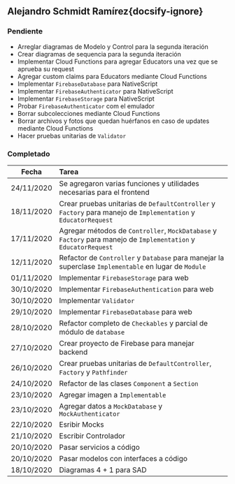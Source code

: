 ## Alejandro Schmidt Ramírez{docsify-ignore}

### Pendiente
* Arreglar diagramas de Modelo y Control para la segunda iteración
* Crear diagramas de sequencia para la segunda iteración
* Implementar Cloud Functions para agregar Educators una vez que se aprueba su request
* Agregar custom claims para Educators mediante Cloud Functions
* Implementar `FirebaseDatabase` para NativeScript
* Implementar `FirebaseAuthenticator` para NativeScript
* Implementar `FirebaseStorage` para NativeScript
* Probar `FirebaseAuthenticator` com el emulador
* Borrar subcolecciones mediante Cloud Functions
* Borrar archivos y fotos que quedan huérfanos en caso de updates mediante Cloud Functions
* Hacer pruebas unitarias de `Validator`

### Completado
| Fecha | Tarea |
| :---: | :--- |
| 24/11/2020 | Se agregaron varias funciones y utilidades necesarias para el frontend |
| 18/11/2020 | Crear pruebas unitarias de `DefaultController` y `Factory` para manejo de `Implementation` y `EducatorRequest` | 
| 17/11/2020 | Agregar métodos de `Controller`, `MockDatabase` y `Factory` para manejo de `Implementation` y `EducatorRequest` |
| 12/11/2020 | Refactor de `Controller` y `Database` para manejar la superclase `Implementable` en lugar de `Module` |
| 01/11/2020 | Implementar `FirebaseStorage` para web |
| 30/10/2020 | Implementar `FirebaseAuthentication` para web |
| 30/10/2020 | Implementar `Validator` |
| 29/10/2020 | Implementar `FirebaseDatabase` para web |
| 28/10/2020 | Refactor completo de `Checkables` y parcial de módulo de `database` |
| 27/10/2020 | Crear proyecto de Firebase para manejar backend |
| 26/10/2020 | Crear pruebas unitarias de `DefaultController`, `Factory` y `Pathfinder` |
| 24/10/2020 | Refactor de las clases `Component` a `Section` | 
| 23/10/2020 | Agregar imagen a `Implementable` |
| 23/10/2020 | Agregar datos a `MockDatabase` y `MockAuthenticator` |
| 22/10/2020 | Esribir Mocks |
| 21/10/2020 | Escribir Controlador |
| 20/10/2020 | Pasar servicios a código |
| 20/10/2020 | Pasar modelos con interfaces a código |
| 18/10/2020 | Diagramas 4 + 1 para SAD |